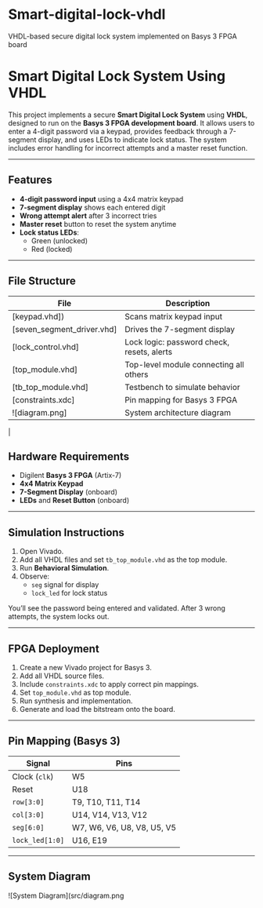 # Smart-digital-lock-vhdl
VHDL-based secure digital lock system implemented on Basys 3 FPGA board
# Smart Digital Lock System Using VHDL

This project implements a secure **Smart Digital Lock System** using **VHDL**, designed to run on the **Basys 3 FPGA development board**. It allows users to enter a 4-digit password via a keypad, provides feedback through a 7-segment display, and uses LEDs to indicate lock status. The system includes error handling for incorrect attempts and a master reset function.

---

## Features

- **4-digit password input** using a 4x4 matrix keypad
- **7-segment display** shows each entered digit
- **Wrong attempt alert** after 3 incorrect tries
- **Master reset** button to reset the system anytime
- **Lock status LEDs**:
  - Green (unlocked)
  - Red (locked)

---

## File Structure
| File | Description |
|------|-------------|
| [keypad.vhd]) | Scans matrix keypad input |
| [seven_segment_driver.vhd]| Drives the 7-segment display |
| [lock_control.vhd] | Lock logic: password check, resets, alerts |
| [top_module.vhd]| Top-level module connecting all others |
| [tb_top_module.vhd] | Testbench to simulate behavior |
| [constraints.xdc] | Pin mapping for Basys 3 FPGA |
| ![diagram.png] | System architecture diagram |

|

## Hardware Requirements

- Digilent **Basys 3 FPGA** (Artix-7)
- **4x4 Matrix Keypad**
- **7-Segment Display** (onboard)
- **LEDs** and **Reset Button** (onboard)

---

## Simulation Instructions

1. Open Vivado.
2. Add all VHDL files and set `tb_top_module.vhd` as the top module.
3. Run **Behavioral Simulation**.
4. Observe:
   - `seg` signal for display
   - `lock_led` for lock status

You’ll see the password being entered and validated. After 3 wrong attempts, the system locks out.

---

## FPGA Deployment

1. Create a new Vivado project for Basys 3.
2. Add all VHDL source files.
3. Include `constraints.xdc` to apply correct pin mappings.
4. Set `top_module.vhd` as top module.
5. Run synthesis and implementation.
6. Generate and load the bitstream onto the board.

---

## Pin Mapping (Basys 3)

| Signal         | Pins       |
|----------------|------------|
| Clock (`clk`)  | W5         |
| Reset          | U18        |
| `row[3:0]`     | T9, T10, T11, T14 |
| `col[3:0]`     | U14, V14, V13, V12 |
| `seg[6:0]`     | W7, W6, V6, U8, V8, U5, V5 |
| `lock_led[1:0]`| U16, E19   |

---

## System Diagram

![System Diagram](src/diagram.png
